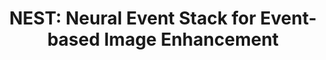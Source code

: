 ---
layout: default
title: ' NEST: Neural Event Stack for Event-based Image Enhancement'
authors: Haoyu Chen<sup>#</sup>, <strong>Minggui Teng</strong><sup>#</sup>, Boxin Shi<sup>*</sup>, Yizhou Wang, and Tiejun Huang
publication: In <i>IEEE Transactions on Multimedia</i>, 2022 (Early Access).
year: 2022.8
select: '1'
pdf: 'https://ci.idm.pku.edu.cn/Chen_TMM22.pdf'
code: ''
official_link: ''
---